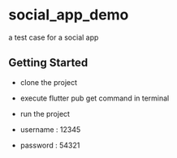 # social_app_demo

a test case for a social app 

## Getting Started

 - clone the project
 - execute flutter pub get command in terminal
 - run the project
 
 - username : 12345
 - password : 54321
 



